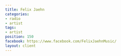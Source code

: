 ```yaml
---
title: Felix Jaehn
categories:
- radio
- artist
tags:
- artist
position: 150
facebook: https://www.facebook.com/FelixJaehnMusic/
layout: client
---
```



